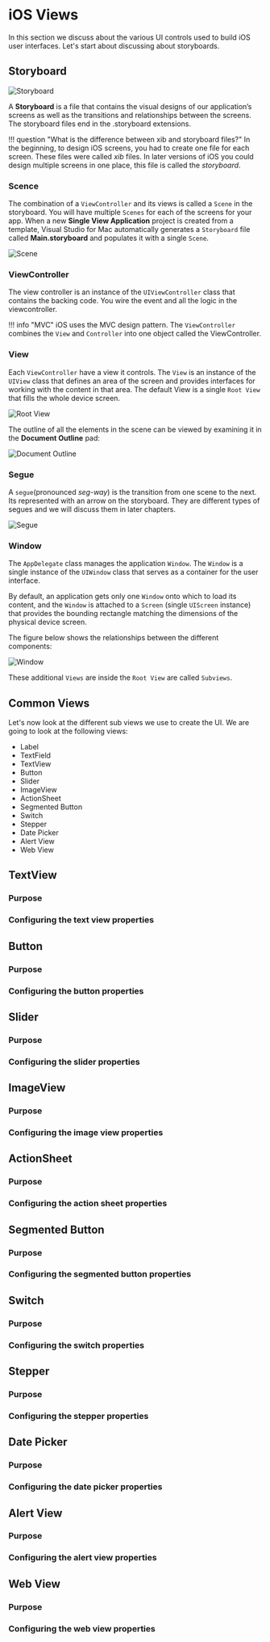# iOS Views

In this section we discuss about the various UI controls used to build iOS user interfaces. Let's start about discussing about storyboards.

## Storyboard

![Storyboard][1]

A **Storyboard** is a file that contains the visual designs of our application’s screens as well as the transitions and relationships between the screens. The storyboard files end in the .storyboard extensions.

!!! question "What is the difference between xib and storyboard files?"
    In the beginning, to design iOS screens, you had to create one file for each screen. These files were called _xib_ files. In later versions of iOS you could design multiple screens in one place, this file is called the _storyboard_.

### Scence

The combination of a `ViewController` and its views is called a `Scene` in the storyboard. You will have multiple `Scenes` for each of the screens for your app. When a new **Single View Application** project is created from a template, Visual Studio for Mac automatically generates a `Storyboard` file called **Main.storyboard** and populates it with a single `Scene`.

![Scene][2]

### ViewController

The view controller is an instance of the `UIViewController` class that contains the backing code. You wire the event and all the logic in the viewcontroller.

!!! info "MVC"
    iOS uses the MVC design pattern. The `ViewController` combines the `View` and `Controller` into one object called the ViewController.

### View

Each `ViewController` have a view it controls. The `View` is an instance of the `UIView` class that defines an area of the screen and provides interfaces for working with the content in that area. The default View is a single `Root View` that fills the whole device screen.

![Root View][3]

The outline of all the elements in the scene can be viewed by examining it in the **Document Outline** pad:

![Document Outline][5]

### Segue

A `segue`(pronounced _seg-way_) is the transition from one scene to the next. Its represented with an arrow on the storyboard. They are different types of segues and we will discuss them in later chapters.

![Segue][4]

### Window

The `AppDelegate` class manages the application `Window`.  The `Window` is a single instance of the `UIWindow` class that serves as a container for the user interface. 

By default, an application gets only one `Window` onto which to load its content, and the `Window` is attached to a `Screen` (single `UIScreen` instance) that provides the bounding rectangle matching the dimensions of the physical device screen.

The figure below shows the relationships between the different components:

![Window][6]


These additional `Views` are inside the `Root View` are called `Subviews`.


## Common Views

Let's now look at the different sub views we use to create the UI. We are going to look at the following views:

- Label
- TextField
- TextView
- Button
- Slider
- ImageView
- ActionSheet
- Segmented Button
- Switch
- Stepper
- Date Picker
- Alert View
- Web View


## TextView

### Purpose

### Configuring the text view properties


## Button

### Purpose

### Configuring the button properties


## Slider

### Purpose

### Configuring the slider properties


## ImageView

### Purpose

### Configuring the image view properties

## ActionSheet
### Purpose

### Configuring the action sheet properties

## Segmented Button
### Purpose

### Configuring the segmented button properties

## Switch
### Purpose

### Configuring the switch properties

## Stepper
### Purpose

### Configuring the stepper properties

## Date Picker
### Purpose

### Configuring the date picker properties

## Alert View
### Purpose

### Configuring the alert view properties

## Web View
### Purpose

### Configuring the web view properties

[1]: /images/storyboard.png
[2]: /images/scene-storyboard.png
[3]: /images/root-view.png
[4]: /images/segue.png
[5]: /images/document-outline.png
[6]: /images/ios-views.png
